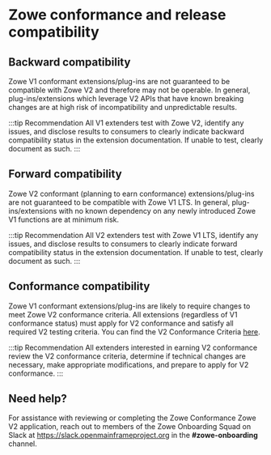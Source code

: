 # Zowe conformance and release compatibility

## Backward compatibility

Zowe V1 conformant extensions/plug-ins are not guaranteed to be compatible with Zowe V2 and therefore may not be operable. In general, plug-ins/extensions which leverage V2 APIs that have known breaking changes are at high risk of incompatibility and unpredictable results.

:::tip Recommendation
All V1 extenders test with Zowe V2, identify any issues, and disclose results to consumers to clearly indicate backward compatibility status in the extension documentation. If unable to test, clearly document as such.
:::

## Forward compatibility

Zowe V2 conformant (planning to earn conformance) extensions/plug-ins are not guaranteed to be compatible with Zowe V1 LTS. In general, plug-ins/extensions with no known dependency on any newly introduced Zowe V1 functions are at minimum risk.

:::tip Recommendation
All V2 extenders test with Zowe V1 LTS, identify any issues, and disclose results to consumers to clearly indicate forward compatibility status in the extension documentation. If unable to test, clearly document as such.
:::

## Conformance compatibility

Zowe V1 conformant extensions/plug-ins are likely to require changes to meet Zowe V2 conformance criteria. All extensions (regardless of V1 conformance status) must apply for V2 conformance and satisfy all required V2 testing criteria. You can find the V2 Conformance Criteria [here](https://github.com/openmainframeproject/foundation/files/8489757/Zowe.Conformance.Program.-.Test.Evaluation.Guide.Table.pdf).

:::tip Recommendation
All extenders interested in earning V2 conformance review the V2 conformance criteria, determine if technical changes are necessary, make appropriate modifications, and prepare to apply for V2 conformance.
:::

## Need help?

For assistance with reviewing or completing the Zowe Conformance Zowe V2 application, reach out to members of the Zowe Onboarding Squad on Slack at https://slack.openmainframeproject.org in the **#zowe-onboarding** channel.
